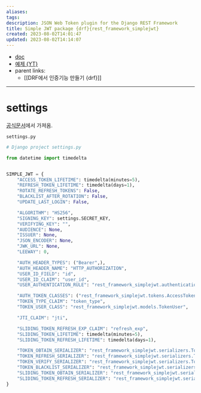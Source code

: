 ```yaml
---
aliases: 
tags: 
description: JSON Web Token plugin for the Django REST Framework
title: Simple JWT package {drf}{rest_framework_simplejwt}
created: 2023-08-02T14:01:47
updated: 2023-08-02T14:14:07
---
```

- [doc](https://django-rest-framework-simplejwt.readthedocs.io/en/latest/getting_started.html)
- [예제 {YT}](https://youtu.be/AfYfvjP1hK8?t=1228)
- parent links:
	- [[DRF에서 인증기능 만들기 {drf}]]
___

# settings

[공식문서](https://django-rest-framework-simplejwt.readthedocs.io/en/latest/settings.html)에서 가져옴.

`settings.py`

```python
# Django project settings.py

from datetime import timedelta


SIMPLE_JWT = {
    "ACCESS_TOKEN_LIFETIME": timedelta(minutes=5),
    "REFRESH_TOKEN_LIFETIME": timedelta(days=1),
    "ROTATE_REFRESH_TOKENS": False,
    "BLACKLIST_AFTER_ROTATION": False,
    "UPDATE_LAST_LOGIN": False,

    "ALGORITHM": "HS256",
    "SIGNING_KEY": settings.SECRET_KEY,
    "VERIFYING_KEY": "",
    "AUDIENCE": None,
    "ISSUER": None,
    "JSON_ENCODER": None,
    "JWK_URL": None,
    "LEEWAY": 0,

    "AUTH_HEADER_TYPES": ("Bearer",),
    "AUTH_HEADER_NAME": "HTTP_AUTHORIZATION",
    "USER_ID_FIELD": "id",
    "USER_ID_CLAIM": "user_id",
    "USER_AUTHENTICATION_RULE": "rest_framework_simplejwt.authentication.default_user_authentication_rule",

    "AUTH_TOKEN_CLASSES": ("rest_framework_simplejwt.tokens.AccessToken",),
    "TOKEN_TYPE_CLAIM": "token_type",
    "TOKEN_USER_CLASS": "rest_framework_simplejwt.models.TokenUser",

    "JTI_CLAIM": "jti",

    "SLIDING_TOKEN_REFRESH_EXP_CLAIM": "refresh_exp",
    "SLIDING_TOKEN_LIFETIME": timedelta(minutes=5),
    "SLIDING_TOKEN_REFRESH_LIFETIME": timedelta(days=1),

    "TOKEN_OBTAIN_SERIALIZER": "rest_framework_simplejwt.serializers.TokenObtainPairSerializer",
    "TOKEN_REFRESH_SERIALIZER": "rest_framework_simplejwt.serializers.TokenRefreshSerializer",
    "TOKEN_VERIFY_SERIALIZER": "rest_framework_simplejwt.serializers.TokenVerifySerializer",
    "TOKEN_BLACKLIST_SERIALIZER": "rest_framework_simplejwt.serializers.TokenBlacklistSerializer",
    "SLIDING_TOKEN_OBTAIN_SERIALIZER": "rest_framework_simplejwt.serializers.TokenObtainSlidingSerializer",
    "SLIDING_TOKEN_REFRESH_SERIALIZER": "rest_framework_simplejwt.serializers.TokenRefreshSlidingSerializer",
}
```
